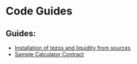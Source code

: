 # Code Guides

## Guides:
- [Installation of tezos and liquidity from sources](source_install.ipynb)
- [Sample Calculator Contract](calculator_dapp.ipynb)
